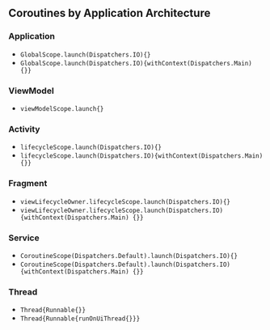 ## Coroutines by Application Architecture
### Application
- `GlobalScope.launch(Dispatchers.IO){}`
- `GlobalScope.launch(Dispatchers.IO){withContext(Dispatchers.Main) {}}`

### ViewModel
- `viewModelScope.launch{}`
  
### Activity
- `lifecycleScope.launch(Dispatchers.IO){}`
- `lifecycleScope.launch(Dispatchers.IO){withContext(Dispatchers.Main) {}}`

### Fragment  
- `viewLifecycleOwner.lifecycleScope.launch(Dispatchers.IO){}`
- `viewLifecycleOwner.lifecycleScope.launch(Dispatchers.IO){withContext(Dispatchers.Main) {}}`

### Service
- `CoroutineScope(Dispatchers.Default).launch(Dispatchers.IO){}`
- `CoroutineScope(Dispatchers.Default).launch(Dispatchers.IO){withContext(Dispatchers.Main) {}}`

### Thread
- `Thread{Runnable{}}`
- `Thread{Runnable{runOnUiThread{}}}`






